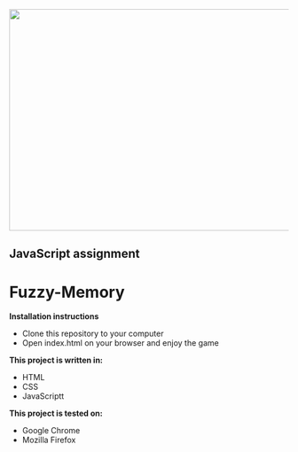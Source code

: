 <img src="https://media.giphy.com/media/l0ErO3PmHuqG9wsIo/giphy.gif" width="800" height="400" />

JavaScript assignment
--------------

# Fuzzy-Memory

**Installation instructions**

- Clone this repository to your computer
- Open index.html on your browser and enjoy the game

**This project is written in:**

- HTML
- CSS
- JavaScriptt

**This project is tested on:**

- Google Chrome
- Mozilla Firefox
